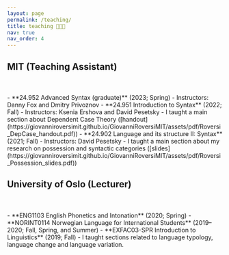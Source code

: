```yaml
---
layout: page
permalink: /teaching/
title: teaching 🧑🏻‍🏫 
nav: true
nav_order: 4
---
```


<div class="publications">
<h2 class="year">MIT (Teaching Assistant)</h2><br><br>
</div>
- **24.952 Advanced Syntax (graduate)** (2023; Spring)
    - Instructors: Danny Fox and Dmitry Privoznov
- **24.951 Introduction to Syntax** (2022; Fall)
    - Instructors: Ksenia Ershova and David Pesetsky
    - I taught a main section about Dependent Case Theory ([handout](https://giovanniroversimit.github.io/GiovanniRoversiMIT/assets/pdf/Roversi_DepCase_handout.pdf))
- **24.902 Language and its structure II: Syntax** (2021; Fall)
    - Instructors: David Pesetsky
    - I taught a main section about my research on possession and syntactic categories ([slides](https://giovanniroversimit.github.io/GiovanniRoversiMIT/assets/pdf/Roversi_Possession_slides.pdf))

<div class="publications">
<h2 class="year">University of Oslo (Lecturer)</h2><br><br>
</div>
- **ENG1103 English Phonetics and Intonation** (2020; Spring)
- **NORINT0114 Norwegian Language for International Students** (2019–2020; Fall, Spring, and Summer)
- **EXFAC03-SPR Introduction to Linguistics** (2019; Fall) 
    - I taught sections related to language typology, language change and language variation.